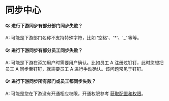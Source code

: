 # 同步中心

<LastUpdated/>

#### Q: 进行下游同步有部分部门同步失败？

A: 可能是下游部门名称不支持特殊字符，比如 '空格'、'*'、'_' 等等。  

#### Q: 进行下游同步有部分员工同步失败？

A: 可能是下游在添加用户时需要用户确认。比如员工 A 注册过钉钉，此时您想把员工 A 同步至钉钉，就需要员工 A 进行手动确认。该问题常见于钉钉。

#### Q: 进行下游同步所有部门或员工都同步失败？

A: 可能是您在下游没有开通相应权限，开通权限参考 [获取配置和权限](/docs/guides/sync-new/README.md)。